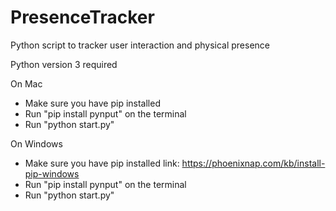 # PresenceTracker
Python script to tracker user interaction and physical presence

Python version 3 required


On Mac
* Make sure you have pip installed
* Run "pip install pynput" on the terminal
* Run "python start.py"


On Windows
* Make sure you have pip installed link: https://phoenixnap.com/kb/install-pip-windows
* Run "pip install pynput" on the terminal
* Run "python start.py" 
